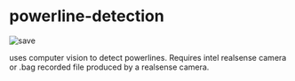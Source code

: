 # powerline-detection
![save](https://user-images.githubusercontent.com/113963035/194805784-039261ce-2ef7-4878-aea4-c7f0b5a50301.png)

uses computer vision to detect powerlines. Requires intel realsense camera or .bag recorded file produced by a realsense camera.
